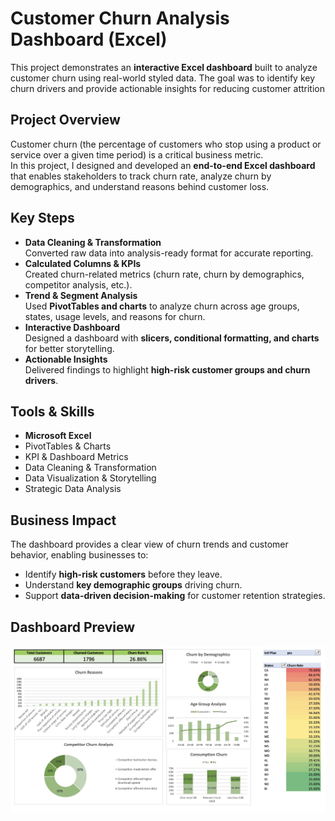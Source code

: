 # Customer Churn Analysis Dashboard (Excel)

This project demonstrates an **interactive Excel dashboard** built to analyze customer churn using real-world styled data. The goal was to identify key churn drivers and provide actionable insights for reducing customer attrition

## Project Overview
Customer churn (the percentage of customers who stop using a product or service over a given time period) is a critical business metric.  
In this project, I designed and developed an **end-to-end Excel dashboard** that enables stakeholders to track churn rate, analyze churn by demographics, and understand reasons behind customer loss.

## Key Steps
- **Data Cleaning & Transformation**  
  Converted raw data into analysis-ready format for accurate reporting.  
- **Calculated Columns & KPIs**  
  Created churn-related metrics (churn rate, churn by demographics, competitor analysis, etc.).  
- **Trend & Segment Analysis**  
  Used **PivotTables and charts** to analyze churn across age groups, states, usage levels, and reasons for churn.  
- **Interactive Dashboard**  
  Designed a dashboard with **slicers, conditional formatting, and charts** for better storytelling.  
- **Actionable Insights**  
  Delivered findings to highlight **high-risk customer groups and churn drivers**.
  
## Tools & Skills
- **Microsoft Excel**  
- PivotTables & Charts  
- KPI & Dashboard Metrics  
- Data Cleaning & Transformation  
- Data Visualization & Storytelling  
- Strategic Data Analysis  

## Business Impact
The dashboard provides a clear view of churn trends and customer behavior, enabling businesses to:
- Identify **high-risk customers** before they leave.  
- Understand **key demographic groups** driving churn.  
- Support **data-driven decision-making** for customer retention strategies.  

## Dashboard Preview
![Customer Churn Dashboard](EXCEL_Final.jpeg)
